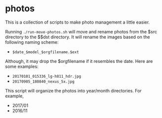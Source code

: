 # photos

This is a collection of scripts to make photo management a little easier. 

Running `./run-move-photos.sh` will move and rename photos from the $src directory to the $$dst directory. It will rename the images based on the following naming scheme:

 * `$date_$model_$orgfilename.$ext`

Although, it may drop the $orgfilename if it resembles the date. Here are some examples:


 * `20170101_015336_lg-h811_hdr.jpg`
 * `20170905_180840_nexus_5x.jpg`

This script will organize the photos into year/month directories. For example, 

 * 2017/01
 * 2016/11
